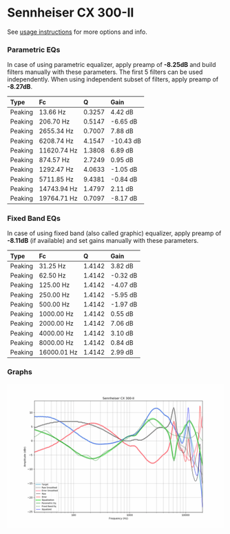 # Sennheiser CX 300-II
See [usage instructions](https://github.com/jaakkopasanen/AutoEq#usage) for more options and info.

### Parametric EQs
In case of using parametric equalizer, apply preamp of **-8.25dB** and build filters manually
with these parameters. The first 5 filters can be used independently.
When using independent subset of filters, apply preamp of **-8.27dB**.

| Type    | Fc          |      Q | Gain      |
|:--------|:------------|:-------|:----------|
| Peaking | 13.66 Hz    | 0.3257 | 4.42 dB   |
| Peaking | 206.70 Hz   | 0.5147 | -6.65 dB  |
| Peaking | 2655.34 Hz  | 0.7007 | 7.88 dB   |
| Peaking | 6208.74 Hz  | 4.1547 | -10.43 dB |
| Peaking | 11620.74 Hz | 1.3808 | 6.89 dB   |
| Peaking | 874.57 Hz   | 2.7249 | 0.95 dB   |
| Peaking | 1292.47 Hz  | 4.0633 | -1.05 dB  |
| Peaking | 5711.85 Hz  | 9.4381 | -0.84 dB  |
| Peaking | 14743.94 Hz | 1.4797 | 2.11 dB   |
| Peaking | 19764.71 Hz | 0.7097 | -8.17 dB  |

### Fixed Band EQs
In case of using fixed band (also called graphic) equalizer, apply preamp of **-8.11dB**
(if available) and set gains manually with these parameters.

| Type    | Fc          |      Q | Gain     |
|:--------|:------------|:-------|:---------|
| Peaking | 31.25 Hz    | 1.4142 | 3.82 dB  |
| Peaking | 62.50 Hz    | 1.4142 | -0.32 dB |
| Peaking | 125.00 Hz   | 1.4142 | -4.07 dB |
| Peaking | 250.00 Hz   | 1.4142 | -5.95 dB |
| Peaking | 500.00 Hz   | 1.4142 | -1.97 dB |
| Peaking | 1000.00 Hz  | 1.4142 | 0.55 dB  |
| Peaking | 2000.00 Hz  | 1.4142 | 7.06 dB  |
| Peaking | 4000.00 Hz  | 1.4142 | 3.10 dB  |
| Peaking | 8000.00 Hz  | 1.4142 | 0.84 dB  |
| Peaking | 16000.01 Hz | 1.4142 | 2.99 dB  |

### Graphs
![](./Sennheiser%20CX%20300-II.png)